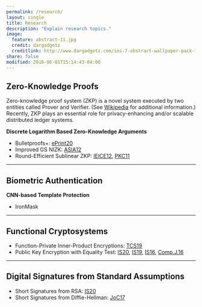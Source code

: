 ```yaml
---
permalink: /research/
layout: single
title: Research
description: "Explain research topics."
image:
  feature: abstract-11.jpg
  credit: dargadgetz
  creditlink: http://www.dargadgetz.com/ios-7-abstract-wallpaper-pack-for-iphone-5-and-ipod-touch-retina/
share: false
modified: 2016-06-01T15:14:43-04:00
---
```


## Zero-Knowledge Proofs

Zero-knowledge proof system (ZKP) is a novel system executed by two entities called Prover and Verifier. (See [Wikipedia](https://en.wikipedia.org/wiki/Zero-knowledge_proof) for additional information.)
Recently, ZKP plays an essential role for privacy-enhancing and/or scalable distributed ledger systems.

**Discrete Logarithm Based Zero-Knowledge Arguments**
- Bulletproofs+: [ePrint20](https://eprint.iacr.org/2020/735)
- Improved GS NIZK: [ASIA12](https://link.springer.com/chapter/10.1007%2F978-3-642-34961-4_6)
- Round-Efficient Sublinear ZKP: [IEICE12](https://www.jstage.jst.go.jp/article/transfun/E95.A/4/E95.A_4_776/_article),
 [PKC11](https://link.springer.com/chapter/10.1007%2F978-3-642-19379-8_24)
---

## Biometric Authentication

**CNN-based Template Protection**
- IronMask

---
## Functional Cryptosystems
- Function-Private Inner-Product Encryptions: [TCS19](https://www.sciencedirect.com/science/article/pii/S0304397519301690?via%3Dihub)
- Public Key Encryption with Equality Test: [IS20](https://www.sciencedirect.com/science/article/pii/S0020025516322290?via%3Dihub), [IS19](https://www.sciencedirect.com/science/article/pii/S002002551930430X?via%3Dihub), [IS16](https://www.sciencedirect.com/science/article/pii/S0020025516307654?via%3Dihub),
[Comp.J.16](https://academic.oup.com/comjnl/article-abstract/59/11/1689/2433254?redirectedFrom=fulltext)
<!-- - Identity-Based Encryptions:
- Multilinear Maps: [C14](https://link.springer.com/chapter/10.1007%2F978-3-662-44371-2_13) -->
---
## Digital Signatures from Standard Assumptions
- Short Signatures from RSA: [IS20](https://www.sciencedirect.com/science/article/pii/S0020025519309478?via%3Dihub)
- Short Signatures from Diffie-Hellman: [JoC17](https://link.springer.com/article/10.1007/s00145-016-9234-8)
